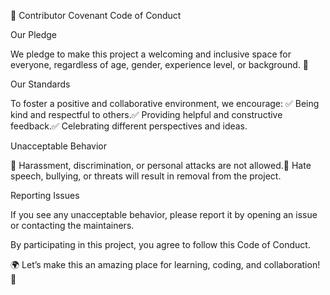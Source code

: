 📜 Contributor Covenant Code of Conduct

Our Pledge

We pledge to make this project a welcoming and inclusive space for everyone, regardless of age, gender, experience level, or background. 💙

Our Standards

To foster a positive and collaborative environment, we encourage:
✅ Being kind and respectful to others.✅ Providing helpful and constructive feedback.✅ Celebrating different perspectives and ideas.

Unacceptable Behavior

🚫 Harassment, discrimination, or personal attacks are not allowed.🚫 Hate speech, bullying, or threats will result in removal from the project.

Reporting Issues

If you see any unacceptable behavior, please report it by opening an issue or contacting the maintainers.

By participating in this project, you agree to follow this Code of Conduct.

🌍 Let’s make this an amazing place for learning, coding, and collaboration! 🚀